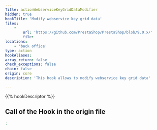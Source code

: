 ```yaml
---
Title: actionWebserviceKeyGridDataModifier
hidden: true
hookTitle: 'Modify webservice key grid data'
files:
    -
        url: 'https://github.com/PrestaShop/PrestaShop/blob/9.0.x/'
        file: 
locations:
    - 'back office'
type: action
hookAliases: 
array_return: false
check_exceptions: false
chain: false
origin: core
description: 'This hook allows to modify webservice key grid data'

---
```


{{% hookDescriptor %}}

## Call of the Hook in the origin file

```php
;
```
